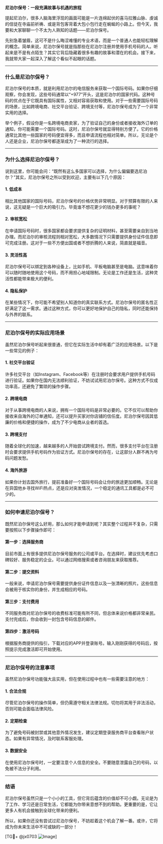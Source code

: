 **尼泊尔保号：一段充满故事与机遇的旅程**

提起尼泊尔，很多人脑海里浮现的画面可能是一片连绵起伏的喜马拉雅山脉、虔诚的信徒在寺庙前祈祷、或是背包客背着大包小包行走在蜿蜒的小路上。但今天，我要和大家聊聊一个不太为人熟知的话题——尼泊尔保号。

先别急着皱眉，这可不是什么晦涩难懂的专业术语，而是一个普通人也能轻松理解的概念。简单来说，尼泊尔保号就是指那些在尼泊尔注册并使用手机号码的人。听起来是不是有点陌生？其实它背后隐藏着很多有趣的故事和潜在的机会。接下来，我就带大家一起深入了解这个看似不起眼的话题。

---

### **什么是尼泊尔保号？**

尼泊尔保号的本质，就是利用尼泊尔的电信服务来获取一个国际号码。如果你仔细观察，你会发现，这些号码通常以“+977”开头，这是尼泊尔的国家代码。这种号码的优点在于它既具有国际属性，又相对容易获取和使用。对于一些需要国际号码的场景，比如跨境电商、社交平台验证、跨境支付等，尼泊尔保号成为了一个非常实用的选择。

举个例子，假设你是一名跨境电商卖家，为了验证自己的身份或者接收海外订单的通知，你可能需要一个国际号码。这时，尼泊尔保号就显得特别方便了。它的价格通常比其他一些国家的号码便宜得多，而且申请流程也相对简单。所以，无论是个人还是企业，尼泊尔保号都逐渐成为了一种流行的选择。

---

### **为什么选择尼泊尔保号？**

说到这里，你可能会问：“既然有这么多国家可以选择，为什么偏偏要选尼泊尔？”其实，尼泊尔保号之所以受到欢迎，主要有以下几个原因：

#### **1. 低成本**
相比其他国家的国际号码，尼泊尔保号的价格优势非常明显。对于预算有限的人来说，这无疑是一个巨大的吸引力。毕竟谁不想花更少的钱办更多的事呢？

#### **2. 审核宽松**
在申请国际号码时，很多国家都会要求提供复杂的证明材料，甚至需要亲自到当地办理。而尼泊尔的审核流程则相对宽松，大多数情况下只需要提供身份证件信息即可完成注册。这对于一些不方便出国或者不想折腾的人来说，简直就是福音。

#### **3. 灵活性高**
尼泊尔保号可以绑定到各种设备上，比如手机、平板电脑甚至是电脑。这意味着你可以随时随地使用这个号码，而不用担心地域限制。无论是工作还是生活，这种灵活性都能带来极大的便利。

#### **4. 隐私保护**
在某些情况下，你可能不希望别人知道你的真实联系方式。尼泊尔保号的匿名性正好满足了这一需求。通过这种方式，你可以更好地保护自己的隐私，同时还能保持与外界的联系。

---

### **尼泊尔保号的实际应用场景**

虽然尼泊尔保号听起来很普通，但它在实际生活中却有着广泛的应用场景。以下是一些常见的例子：

#### **1. 社交平台验证**
许多社交平台（如Instagram、Facebook等）在注册时会要求用户提供手机号码进行验证。如果你在国内无法顺利验证，不妨试试用尼泊尔保号。这种方式不仅成功率高，还避免了繁琐的操作步骤。

#### **2. 跨境电商**
对于从事跨境电商的人来说，拥有一个国际号码是非常必要的。它不仅可以帮助你接收来自海外的订单通知，还可以提升买家对你店铺的信任度。尼泊尔保号因其低廉的价格和便捷的操作，成为了不少电商从业者的首选。

#### **3. 跨境支付**
随着全球化的加速，越来越多的人开始尝试跨境支付。然而，很多支付平台在注册时会要求提供手机号码作为验证方式。尼泊尔保号的存在，让这部分人群不再为号码问题发愁。

#### **4. 海外旅游**
如果你计划去国外旅行，提前准备好一个国际号码会让你的旅途更加顺畅。无论是在异国他乡寻找WiFi热点，还是应对突发情况，一个稳定的通讯工具都是必不可少的。

---

### **如何申请尼泊尔保号？**

既然尼泊尔保号这么好用，那么如何才能申请到呢？其实整个过程并不复杂，只需要按照以下步骤操作即可：

#### **第一步：选择服务商**
目前市面上有很多提供尼泊尔保号服务的公司或平台。在选择时，建议优先考虑口碑较好、服务稳定的企业。可以通过网络搜索或者咨询朋友来获取推荐。

#### **第二步：提交资料**
一般来说，申请尼泊尔保号需要提供身份证件信息以及一张清晰的照片。这些信息会被用于核实你的身份，并生成相应的号码。

#### **第三步：支付费用**
不同服务商对尼泊尔保号的收费标准可能有所不同，但总体来说价格都非常亲民。支付完成后，你会收到一封包含号码信息的邮件。

#### **第四步：激活号码**
根据服务商提供的指引，下载对应的APP并登录账号。输入刚刚获得的号码后，按照提示完成激活即可开始使用。

---

### **尼泊尔保号的注意事项**

虽然尼泊尔保号功能强大且实用，但在使用过程中也有一些需要注意的地方：

#### **1. 合法合规**
尽管尼泊尔保号的操作简单，但仍需遵守相关法律法规。切勿将其用于非法活动，否则可能会面临法律风险。

#### **2. 定期检查**
为了避免号码被封禁或其他意外情况发生，建议定期登录服务商平台查看账户状态。如果有异常情况，及时联系客服处理。

#### **3. 数据安全**
在使用尼泊尔保号时，一定要注意个人信息的安全。不要随意泄露自己的号码，以免被不法分子利用。

---

### **结语**

尼泊尔保号虽然只是一个小小的工具，但它背后蕴含的价值却不可小觑。无论是为了工作、学习还是日常生活，它都能为你带来意想不到的帮助。更重要的是，它让更多人有机会接触到全球化带来的便利。

所以，如果你还没有尝试过尼泊尔保号，不妨趁着这个机会了解一番。或许，它将成为你未来生活中不可或缺的一部分！

[TG💪+ @jx0703 ![Image](https://github.com/user-attachments/assets/dbca1d08-cadb-493c-b0ec-ad6f7a83f270)]